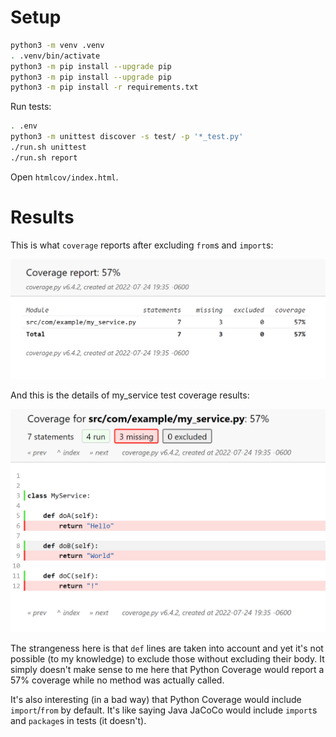 # Setup

```bash
python3 -m venv .venv
. .venv/bin/activate
python3 -m pip install --upgrade pip
python3 -m pip install --upgrade pip
python3 -m pip install -r requirements.txt
```


Run tests:

```bash
. .env
python3 -m unittest discover -s test/ -p '*_test.py'
./run.sh unittest
./run.sh report
```

Open `htmlcov/index.html`.

# Results

This is what `coverage` reports after excluding `from`s and `import`s:

![Overview](./static/python_coverage_report_no_tests.png)

And this is the details of my_service test coverage results:

![Details](./static/python_coverage_report_no_tests_details.png)

The strangeness here is that `def` lines are taken into account and yet it's not possible (to my knowledge) to exclude those without excluding their body.
It simply doesn't make sense to me here that Python Coverage would report a 57% coverage while no method was actually called.

It's also interesting (in a bad way) that Python Coverage would include `import`/`from` by default. It's like saying Java JaCoCo would include `import`s and `package`s in tests (it doesn't).